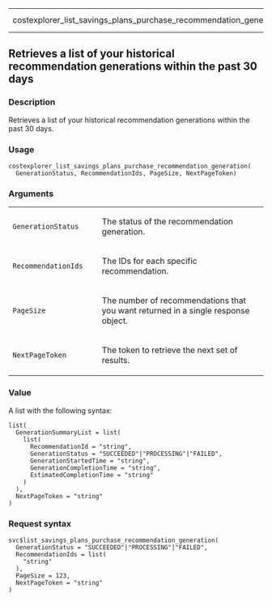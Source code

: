 <table style="width: 100%;">
<tbody>
<tr class="odd">
<td>costexplorer_list_savings_plans_purchase_recommendation_generation</td>
<td style="text-align: right;">R Documentation</td>
</tr>
</tbody>
</table>

## Retrieves a list of your historical recommendation generations within the past 30 days

### Description

Retrieves a list of your historical recommendation generations within
the past 30 days.

### Usage

    costexplorer_list_savings_plans_purchase_recommendation_generation(
      GenerationStatus, RecommendationIds, PageSize, NextPageToken)

### Arguments

<table>
<colgroup>
<col style="width: 35%" />
<col style="width: 65%" />
</colgroup>
<tbody>
<tr class="odd">
<td><code
id="costexplorer_list_savings_plans_purchase_recommendation_generation_:_GenerationStatus">GenerationStatus</code></td>
<td><p>The status of the recommendation generation.</p></td>
</tr>
<tr class="even">
<td><code
id="costexplorer_list_savings_plans_purchase_recommendation_generation_:_RecommendationIds">RecommendationIds</code></td>
<td><p>The IDs for each specific recommendation.</p></td>
</tr>
<tr class="odd">
<td><code
id="costexplorer_list_savings_plans_purchase_recommendation_generation_:_PageSize">PageSize</code></td>
<td><p>The number of recommendations that you want returned in a single
response object.</p></td>
</tr>
<tr class="even">
<td><code
id="costexplorer_list_savings_plans_purchase_recommendation_generation_:_NextPageToken">NextPageToken</code></td>
<td><p>The token to retrieve the next set of results.</p></td>
</tr>
</tbody>
</table>

### Value

A list with the following syntax:

    list(
      GenerationSummaryList = list(
        list(
          RecommendationId = "string",
          GenerationStatus = "SUCCEEDED"|"PROCESSING"|"FAILED",
          GenerationStartedTime = "string",
          GenerationCompletionTime = "string",
          EstimatedCompletionTime = "string"
        )
      ),
      NextPageToken = "string"
    )

### Request syntax

    svc$list_savings_plans_purchase_recommendation_generation(
      GenerationStatus = "SUCCEEDED"|"PROCESSING"|"FAILED",
      RecommendationIds = list(
        "string"
      ),
      PageSize = 123,
      NextPageToken = "string"
    )
